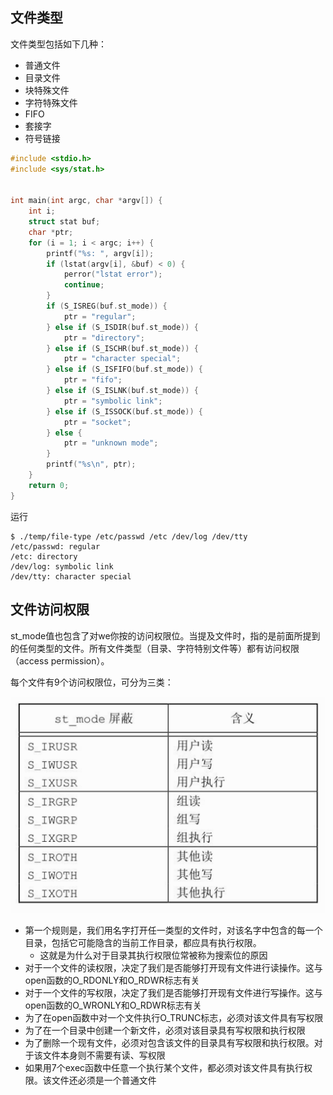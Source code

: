 ## 文件类型

文件类型包括如下几种：

- 普通文件
- 目录文件
- 块特殊文件
- 字符特殊文件
- FIFO
- 套接字
- 符号链接


```c
#include <stdio.h>
#include <sys/stat.h>


int main(int argc, char *argv[]) {
    int i;
    struct stat buf;
    char *ptr;
    for (i = 1; i < argc; i++) {
        printf("%s: ", argv[i]);
        if (lstat(argv[i], &buf) < 0) {
            perror("lstat error");
            continue;
        }
        if (S_ISREG(buf.st_mode)) {
            ptr = "regular";
        } else if (S_ISDIR(buf.st_mode)) {
            ptr = "directory";
        } else if (S_ISCHR(buf.st_mode)) {
            ptr = "character special";
        } else if (S_ISFIFO(buf.st_mode)) {
            ptr = "fifo";
        } else if (S_ISLNK(buf.st_mode)) {
            ptr = "symbolic link";
        } else if (S_ISSOCK(buf.st_mode)) {
            ptr = "socket";
        } else {
            ptr = "unknown mode";
        }
        printf("%s\n", ptr);
    }
    return 0;
}
```

运行

```
$ ./temp/file-type /etc/passwd /etc /dev/log /dev/tty
/etc/passwd: regular
/etc: directory
/dev/log: symbolic link
/dev/tty: character special
```

## 文件访问权限

st_mode值也包含了对we你按的访问权限位。当提及文件时，指的是前面所提到的任何类型的文件。所有文件类型（目录、字符特别文件等）都有访问权限（access permission）。

每个文件有9个访问权限位，可分为三类：

![](/static/images/2006/p039.png)

- 第一个规则是，我们用名字打开任一类型的文件时，对该名字中包含的每一个目录，包括它可能隐含的当前工作目录，都应具有执行权限。
  - 这就是为什么对于目录其执行权限位常被称为搜索位的原因
- 对于一个文件的读权限，决定了我们是否能够打开现有文件进行读操作。这与open函数的O_RDONLY和O_RDWR标志有关
- 对于一个文件的写权限，决定了我们是否能够打开现有文件进行写操作。这与open函数的O_WRONLY和O_RDWR标志有关
- 为了在open函数中对一个文件执行O_TRUNC标志，必须对该文件具有写权限
- 为了在一个目录中创建一个新文件，必须对该目录具有写权限和执行权限
- 为了删除一个现有文件，必须对包含该文件的目录具有写权限和执行权限。对于该文件本身则不需要有读、写权限
- 如果用7个exec函数中任意一个执行某个文件，都必须对该文件具有执行权限。该文件还必须是一个普通文件